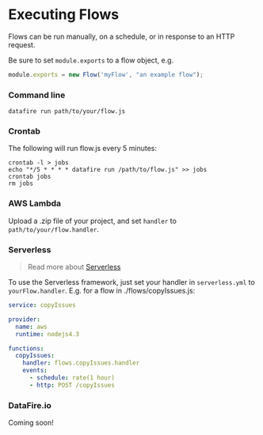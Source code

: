 # Executing Flows
Flows can be run manually, on a schedule, or in response to an HTTP request.

Be sure to set `module.exports` to a flow object, e.g.
```js
module.exports = new Flow('myFlow', "an example flow");
```

### Command line
```
datafire run path/to/your/flow.js
```

### Crontab
The following will run flow.js every 5 minutes:
```
crontab -l > jobs
echo "*/5 * * * * datafire run /path/to/flow.js" >> jobs
crontab jobs
rm jobs
```
### AWS Lambda
Upload a .zip file of your project, and set `handler` to `path/to/your/flow.handler`.

### Serverless
> Read more about [Serverless](https://github.com/serverless/serverless) 

To use the Serverless framework, just set your handler in `serverless.yml` to `yourFlow.handler`.
E.g. for a flow in ./flows/copyIssues.js:

```yml
service: copyIssues

provider:
  name: aws
  runtime: nodejs4.3

functions:
  copyIssues:
    handler: flows.copyIssues.handler
    events:
      - schedule: rate(1 hour)
      - http: POST /copyIssues
```

### DataFire.io
Coming soon!


